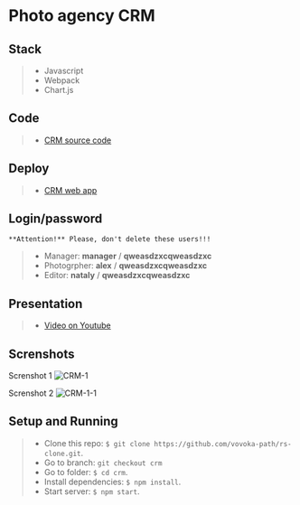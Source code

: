 # Photo agency CRM

## Stack

> - Javascript
> - Webpack
> - Chart.js

## Code

> - [CRM source code](https://github.com/vovoka-path/rs-clone/tree/develop/crm)

## Deploy

> - [CRM web app](https://vovoka-path.github.io/rs-clone/crm/)

## Login/password
`**Attention!** Please, don't delete these users!!!`

> - Manager: **manager** / **qweasdzxcqweasdzxc**
> - Photogrpher: **alex** / **qweasdzxcqweasdzxc**
> - Editor: **nataly** / **qweasdzxcqweasdzxc**

## Presentation

> - [Video on Youtube](https://youtu.be/F9-kDCBdz2A)

## Screnshots

Screnshot 1
![CRM-1](https://user-images.githubusercontent.com/76701292/212986314-24a9e3bb-8100-4ddf-a26a-1decca622fbb.jpg)

Screnshot 2
![CRM-1-1](https://user-images.githubusercontent.com/76701292/212986483-fe6e1aed-b14a-4bd8-a13e-106c120bd242.jpg)

## Setup and Running

> - Clone this repo: `$ git clone https://github.com/vovoka-path/rs-clone.git`.
> - Go to branch: `git checkout crm`
> - Go to folder: `$ cd crm`.
> - Install dependencies: `$ npm install`.
> - Start server: `$ npm start`.
